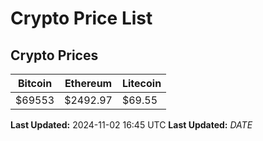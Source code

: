 # Crypto Price List

## Crypto Prices
| Bitcoin | Ethereum | Litecoin |
| ------- | -------- | -------- |
| $69553 | $2492.97 | $69.55 |
**Last Updated:** 2024-11-02 16:45 UTC
**Last Updated:** $DATE$
